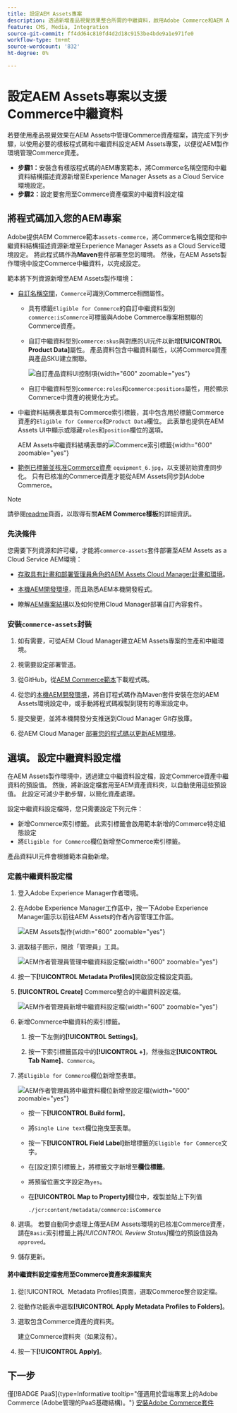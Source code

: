 ```yaml
---
title: 設定AEM Assets專案
description: 透過新增產品視覺效果整合所需的中繼資料，啟用Adobe Commerce和AEM Assets之間的無縫資產同步。
feature: CMS, Media, Integration
source-git-commit: ff4dd64c810fd4d2d18c9153be4bde9a1e971fe0
workflow-type: tm+mt
source-wordcount: '832'
ht-degree: 0%

---
```



# 設定AEM Assets專案以支援Commerce中繼資料

若要使用產品視覺效果在AEM Assets中管理Commerce資產檔案，請完成下列步驟，以使用必要的樣板程式碼和中繼資料設定AEM Assets專案，以便從AEM製作環境管理Commerce資產。

* **步驟1：**&#x200B;安裝含有樣版程式碼的AEM專案範本，將Commerce名稱空間和中繼資料結構描述資源新增至Experience Manager Assets as a Cloud Service環境設定。
* **步驟2：**&#x200B;設定要套用至Commerce資產檔案的中繼資料設定檔

## 將程式碼加入您的AEM專案

Adobe提供AEM Commerce範本`assets-commerce`，將Commerce名稱空間和中繼資料結構描述資源新增至Experience Manager Assets as a Cloud Service環境設定。 將此程式碼作為&#x200B;**Maven**&#x200B;套件部署至您的環境。 然後，在AEM Assets製作環境中設定Commerce中繼資料，以完成設定。

範本將下列資源新增至AEM Assets製作環境：

* [自訂名稱空間](https://github.com/ankumalh/assets-commerce/blob/main/ui.config/jcr_root/apps/commerce/config/org.apache.sling.jcr.repoinit.RepositoryInitializer~commerce-namespaces.cfg.json)，`Commerce`可識別Commerce相關屬性。

   * 具有標籤`Eligible for Commerce`的自訂中繼資料型別`commerce:isCommerce`可標籤與Adobe Commerce專案相關聯的Commerce資產。

   * 自訂中繼資料型別`commerce:skus`與對應的UI元件以新增&#x200B;**[!UICONTROL Product Data]**&#x200B;屬性。 產品資料包含中繼資料屬性，以將Commerce資產與產品SKU建立關聯。

     ![自訂產品資料UI控制項](../assets/aem-commerce-sku-metadata-fields-from-template.png){width="600" zoomable="yes"}

   * 自訂中繼資料型別`commerce:roles`和`commerce:positions`屬性，用於顯示Commerce中資產的視覺化方式。

* 中繼資料結構表單具有Commerce索引標籤，其中包含用於標籤Commerce資產的`Eligible for Commerce`和`Product Data`欄位。 此表單也提供在AEM Assets UI中顯示或隱藏`roles`和`position`欄位的選項。

  AEM Assets中繼資料結構表單的![Commerce索引標籤](../assets/assets-configure-metadata-schema-form-editor.png){width="600" zoomable="yes"}

* [範例已標籤並核准Commerce資產](https://github.com/ankumalh/assets-commerce/blob/main/ui.content/src/main/content/jcr_root/content/dam/wknd/en/activities/hiking/equipment_6.jpg/.content.xml) `equipment_6.jpg`，以支援初始資產同步化。 只有已核准的Commerce資產才能從AEM Assets同步到Adobe Commerce。

>[!NOTE]
>
> 請參閱[readme](https://github.com/ankumalh/assets-commerce)頁面，以取得有關&#x200B;**AEM Commerce樣板**&#x200B;的詳細資訊。

### 先決條件

您需要下列資源和許可權，才能將`commerce-assets`套件部署至AEM Assets as a Cloud Service AEM環境：

* [存取具有計畫和部署管理員角色的AEM Assets Cloud Manager計畫和環境](https://experienceleague.adobe.com/en/docs/experience-manager-cloud-service/content/onboarding/journey/cloud-manager#access-sysadmin-bo)。

* [本機AEM開發環境](https://experienceleague.adobe.com/en/docs/experience-manager-learn/cloud-service/local-development-environment-set-up/overview)，而且熟悉AEM本機開發程式。

* 瞭解[AEM專案結構](https://experienceleague.adobe.com/zh-hant/docs/experience-manager-cloud-service/content/implementing/developing/aem-project-content-package-structure)以及如何使用Cloud Manager部署自訂內容套件。

### 安裝`commerce-assets`封裝

1. 如有需要，可從AEM Cloud Manager建立AEM Assets專案的生產和中繼環境。

1. 視需要設定部署管道。

1. 從GitHub，從[AEM Commerce範本](https://github.com/ankumalh/assets-commerce)下載程式碼。

1. 從您的[本機AEM開發環境](https://experienceleague.adobe.com/en/docs/experience-manager-learn/cloud-service/local-development-environment-set-up/overview)，將自訂程式碼作為Maven套件安裝在您的AEM Assets環境設定中，或手動將程式碼複製到現有的專案設定中。

1. 提交變更，並將本機開發分支推送到Cloud Manager Git存放庫。

1. 從AEM Cloud Manager [部署您的程式碼以更新AEM環境](https://experienceleague.adobe.com/en/docs/experience-manager-cloud-service/content/implementing/using-cloud-manager/deploy-code#deploying-code-with-cloud-manager)。

## 選填。 設定中繼資料設定檔

在AEM Assets製作環境中，透過建立中繼資料設定檔，設定Commerce資產中繼資料的預設值。 然後，將新設定檔套用至AEM資產資料夾，以自動使用這些預設值。 此設定可減少手動步驟，以簡化資產處理。

設定中繼資料設定檔時，您只需要設定下列元件：

* 新增Commerce索引標籤。 此索引標籤會啟用範本新增的Commerce特定組態設定
* 將`Eligible for Commerce`欄位新增至Commerce索引標籤。

產品資料UI元件會根據範本自動新增。

### 定義中繼資料設定檔

1. 登入Adobe Experience Manager作者環境。

1. 在Adobe Experience Manager工作區中，按一下Adobe Experience Manager圖示以前往AEM Assets的作者內容管理工作區。

   ![AEM Assets製作](../assets/aem-assets-authoring.png){width="600" zoomable="yes"}

1. 選取槌子圖示，開啟「管理員」工具。

   ![AEM作者管理員管理中繼資料設定檔](../assets/aem-manage-metadata-profiles.png){width="600" zoomable="yes"}

1. 按一下&#x200B;**[!UICONTROL Metadata Profiles]**&#x200B;開啟設定檔設定頁面。

1. **[!UICONTROL Create]** Commerce整合的中繼資料設定檔。

   ![AEM作者管理員新增中繼資料設定檔](../assets/aem-create-metadata-profile.png){width="600" zoomable="yes"}

1. 新增Commerce中繼資料的索引標籤。

   1. 按一下左側的&#x200B;**[!UICONTROL Settings]**。

   1. 按一下索引標籤區段中的&#x200B;**[!UICONTROL +]**，然後指定&#x200B;**[!UICONTROL Tab Name]**、`Commerce`。

1. 將`Eligible for Commerce`欄位新增至表單。

   ![AEM作者管理員將中繼資料欄位新增至設定檔](../assets/aem-edit-metadata-profile-fields.png){width="600" zoomable="yes"}

   * 按一下&#x200B;**[!UICONTROL Build form]**。

   * 將`Single Line text`欄位拖曳至表單。

   * 按一下&#x200B;**[!UICONTROL Field Label]**&#x200B;新增標籤的`Eligible for Commerce`文字。

   * 在[設定]索引標籤上，將標籤文字新增至&#x200B;**欄位標籤**。

   * 將預留位置文字設定為`yes`。

   * 在&#x200B;**[!UICONTROL Map to Property]**&#x200B;欄位中，複製並貼上下列值

     ```terminal
     ./jcr:content/metadata/commerce:isCommerce
     ```

1. 選填。 若要自動同步處理上傳至AEM Assets環境的已核准Commerce資產，請在`Basic`索引標籤上將&#x200B;_[!UICONTROL Review Status]_&#x200B;欄位的預設值設為`approved`。

1. 儲存更新。

#### 將中繼資料設定檔套用至Commerce資產來源檔案夾

1. 從[!UICONTROL &#x200B; Metadata Profiles]頁面，選取Commerce整合設定檔。

1. 從動作功能表中選取&#x200B;**[!UICONTROL Apply Metadata Profiles to Folders]**。

1. 選取包含Commerce資產的資料夾。

   建立Commerce資料夾（如果沒有）。

1. 按一下&#x200B;**[!UICONTROL Apply]**。

## 下一步

僅[!BADGE PaaS]{type=Informative tooltip="僅適用於雲端專案上的Adobe Commerce (Adobe管理的PaaS基礎結構)。"} [安裝Adobe Commerce套件](configure-commerce.md)

